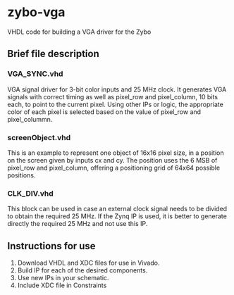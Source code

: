 # zybo-vga

VHDL code for building a VGA driver for the Zybo

## Brief file description

### VGA_SYNC.vhd
VGA signal driver for 3-bit color inputs and 25 MHz clock. It generates VGA signals with correct timing as well as pixel_row and pixel_column, 10 bits each, to point to the current pixel. Using other IPs or logic, the appropriate color of each pixel is selected based on the value of pixel_row and pixel_colummn.

### screenObject.vhd
This is an example to represent one object of 16x16 pixel size, in a position on the screen given by inputs cx and cy. The position uses the 6 MSB of pixel_row and pixel_column, offering a positioning grid of 64x64 possible positions.

### CLK_DIV.vhd
This block can be used in case an external clock signal needs to be divided to obtain the required 25 MHz. If the Zynq IP is used, it is better to generate directly the required 25 MHz and not use this IP.


## Instructions for use

1. Download VHDL and XDC files for use in Vivado.
2. Build IP for each of the desired components.
3. Use new IPs in your schematic.
4. Include XDC file in Constraints
